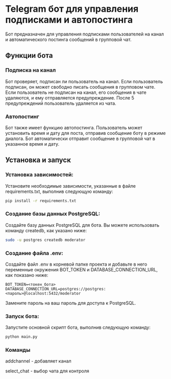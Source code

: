# Telegram бот для управления подписками и автопостинга

Бот предназначен для управления подписками пользователей на канал и автоматического постинга сообщений в групповой чат.

## Функции бота

### Подписка на канал

Бот проверяет, подписан ли пользователь на канал. Если пользователь подписан, он может свободно писать сообщения в групповом чате. Если пользователь не подписан на канал, его сообщения в чате удаляются, и ему отправляется предупреждение. После 5 предупреждений пользователь удаляется из чата.

### Автопостинг

Бот также имеет функцию автопостинга. Пользователь может установить время и дату для поста, отправив сообщение боту в режиме диалога. Бот автоматически отправит сообщение в групповой чат в указанное время и дату.

## Установка и запуск


### Установка зависимостей:

Установите необходимые зависимости, указанные в файле requirements.txt, выполнив следующую команду:
 ```bash
pip install -r requirements.txt
```
### Создание базы данных PostgreSQL:
Создайте базу данных PostgreSQL для бота. Вы можете использовать команду createdb, как указано ниже:
```bash
sudo -u postgres createdb moderator
```
### Создание файла .env:
Создайте файл .env в корневой папке проекта и добавьте в него переменные окружения BOT_TOKEN и DATABASE_CONNECTION_URL, как показано ниже:
```plantext
BOT_TOKEN=<токен_бота>
DATABASE_CONNECTION_URL=postgres://postgres:<пароль>@localhost:5432/moderator
```
Замените пароль на ваш пароль для доступа к PostgreSQL.

### Запуск бота:
Запустите основной скрипт бота, выполнив следующую команду:
 ```bash
python main.py
```

### Команды
addchannel - добавляет канал 

select_chat - выбор чата для контроля
